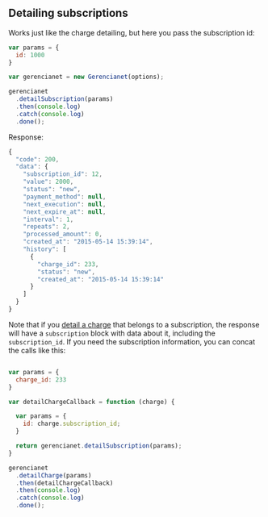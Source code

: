 ## Detailing subscriptions

Works just like the charge detailing, but here you pass the subscription id:

```js
var params = {
  id: 1000
}

var gerencianet = new Gerencianet(options);

gerencianet
  .detailSubscription(params)
  .then(console.log)
  .catch(console.log)
  .done();
```

Response:

```js
{
  "code": 200,
  "data": {
    "subscription_id": 12,
    "value": 2000,
    "status": "new",
    "payment_method": null,
    "next_execution": null,
    "next_expire_at": null,
    "interval": 1,
    "repeats": 2,
    "processed_amount": 0,
    "created_at": "2015-05-14 15:39:14",
    "history": [
      {
        "charge_id": 233,
        "status": "new",
        "created_at": "2015-05-14 15:39:14"
      }
    ]
  }
}
```

Note that if you [detail a charge](/docs/charge-detailing.md) that belongs to a subscription, the response will have a `subscription` block with data about it, including the `subscription_id`. If you need the subscription information, you can concat the calls like this:

```js

var params = {
  charge_id: 233
}

var detailChargeCallback = function (charge) {

  var params = {
    id: charge.subscription_id;
  }

  return gerencianet.detailSubscription(params);
}

gerencianet
  .detailCharge(params)
  .then(detailChargeCallback)
  .then(console.log)
  .catch(console.log)
  .done();
```
